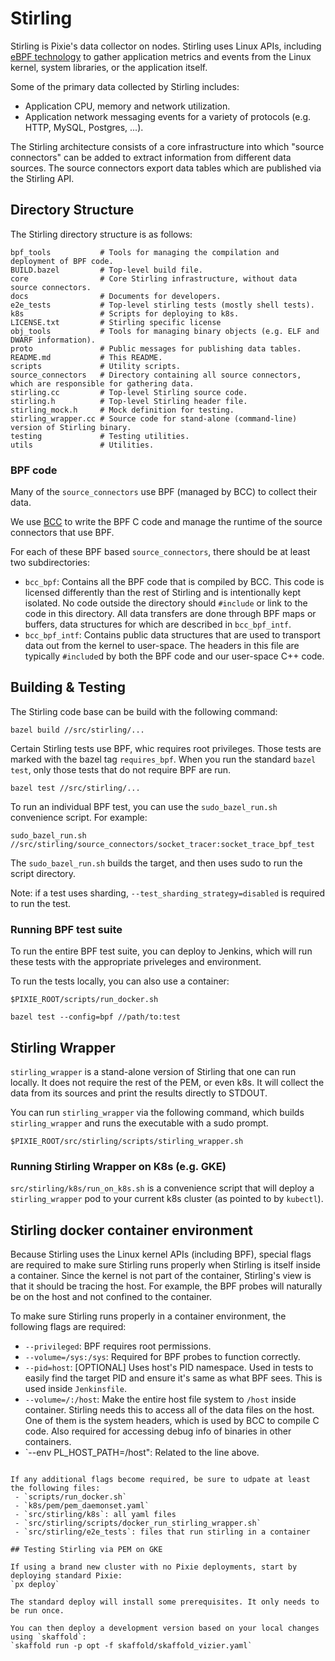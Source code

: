 # Stirling

Stirling is Pixie's data collector on nodes. Stirling uses Linux APIs, including [eBPF technology](https://www.iovisor.org/technology/ebpf) to gather application metrics and events from the Linux kernel, system libraries, or the application itself.

Some of the primary data collected by Stirling includes:

- Application CPU, memory and network utilization.
- Application network messaging events for a variety of protocols (e.g. HTTP, MySQL, Postgres, ...).

The Stirling architecture consists of a core infrastructure into which "source connectors" can be added to extract information from different data sources. The source connectors export data tables which are published via the Stirling API.

## Directory Structure

The Stirling directory structure is as follows:

```
bpf_tools           # Tools for managing the compilation and deployment of BPF code.
BUILD.bazel         # Top-level build file.
core                # Core Stirling infrastructure, without data source connectors.
docs                # Documents for developers.
e2e_tests           # Top-level stirling tests (mostly shell tests).
k8s                 # Scripts for deploying to k8s.
LICENSE.txt         # Stirling specific license
obj_tools           # Tools for managing binary objects (e.g. ELF and DWARF information).
proto               # Public messages for publishing data tables.
README.md           # This README.
scripts             # Utility scripts.
source_connectors   # Directory containing all source connectors, which are responsible for gathering data.
stirling.cc         # Top-level Stirling source code.
stirling.h          # Top-level Stirling header file.
stirling_mock.h     # Mock definition for testing.
stirling_wrapper.cc # Source code for stand-alone (command-line) version of Stirling binary.
testing             # Testing utilities.
utils               # Utilities.
```

### BPF code

Many of the `source_connectors` use BPF (managed by BCC) to collect their data.

We use [BCC](https://github.com/iovisor/bcc) to write the BPF C code and manage the runtime of the source connectors that use BPF.

For each of these BPF based `source_connectors`, there should be at least two subdirectories:

- `bcc_bpf`: Contains all the BPF code that is compiled by BCC. This code is licensed differently than the rest of Stirling and is intentionally kept isolated. No code outside the directory should `#include` or link to the code in this directory. All data transfers are done through BPF maps or buffers, data structures for which are described in `bcc_bpf_intf`.
- `bcc_bpf_intf`: Contains public data structures that are used to transport data out from the kernel to user-space. The headers in this file are typically `#include`d by both the BPF code and our user-space C++ code.

## Building & Testing

The Stirling code base can be build with the following command:

```
bazel build //src/stirling/...
```

Certain Stirling tests use BPF, whic requires root privileges.
Those tests are marked with the bazel tag `requires_bpf`. When you run the standard `bazel test`, only those tests that do not require BPF are run.
```
bazel test //src/stirling/...
```

To run an individual BPF test, you can use the `sudo_bazel_run.sh` convenience script. For example:
```
sudo_bazel_run.sh //src/stirling/source_connectors/socket_tracer:socket_trace_bpf_test

```
The `sudo_bazel_run.sh` builds the target, and then uses sudo to run the script directory.

Note: if a test uses sharding, `--test_sharding_strategy=disabled` is required to run the test.

### Running BPF test suite

To run the entire BPF test suite, you can deploy to Jenkins, which will run these tests with the appropriate priveleges and environment.

To run the tests locally, you can also use a container:

```
$PIXIE_ROOT/scripts/run_docker.sh

bazel test --config=bpf //path/to:test
```

## Stirling Wrapper

`stirling_wrapper` is a stand-alone version of Stirling that one can run locally. It does not require the rest of the PEM, or even k8s. It will collect the data from its sources and print the results directly to STDOUT.

You can run `stirling_wrapper` via the following command, which builds `stirling_wrapper` and runs the executable with a sudo prompt.
```
$PIXIE_ROOT/src/stirling/scripts/stirling_wrapper.sh
```

### Running Stirling Wrapper on K8s (e.g. GKE)

`src/stirling/k8s/run_on_k8s.sh` is a convenience script that will deploy a `stirling_wrapper` pod to your current k8s cluster (as pointed to by `kubectl`).

## Stirling docker container environment

Because Stirling uses the Linux kernel APIs (including BPF), special flags are required to make sure Stirling runs properly when Stirling is itself inside a container. Since the kernel is not part of the container, Stirling's view is that it should be tracing the host. For example, the BPF probes will naturally be on the host and not confined to the container.

To make sure Stirling runs properly in a container environment, the following flags are required:

*   `--privileged`: BPF requires root permissions.
*   `--volume=/sys:/sys`: Required for BPF probes to function correctly.
*   `--pid=host`: [OPTIONAL] Uses host's PID namespace. Used in tests to easily find the target PID
    and ensure it's same as what BPF sees. This is used inside `Jenkinsfile`.
*   `--volume=/:/host`: Make the entire host file system to `/host` inside container. Stirling needs
    this to access all of the data files on the host. One of them is the system headers, which is
    used by BCC to compile C code. Also required for accessing debug info of binaries in other containers.
*   `--env PL_HOST_PATH=/host": Related to the line above.
```

If any additional flags become required, be sure to udpate at least the following files:
 - `scripts/run_docker.sh`
 - `k8s/pem/pem_daemonset.yaml`
 - `src/stirling/k8s`: all yaml files
 - `src/stirling/scripts/docker_run_stirling_wrapper.sh`
 - `src/stirling/e2e_tests`: files that run stirling in a container

## Testing Stirling via PEM on GKE

If using a brand new cluster with no Pixie deployments, start by deploying standard Pixie:
`px deploy`

The standard deploy will install some prerequisites. It only needs to be run once.

You can then deploy a development version based on your local changes using `skaffold`:
`skaffold run -p opt -f skaffold/skaffold_vizier.yaml`
